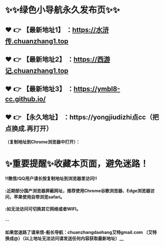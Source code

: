 # :sparkles::sparkles:绿色小导航永久发布页:sparkles::sparkles:

 :heart: :point_right: 【最新地址1】 ：https://水浒传.chuanzhang1.top
 ------
 :heart: :point_right: 【最新地址2】 ：https://西游记.chuanzhang1.top
 ------
 :heart: :point_right: 【最新地址3】 ：https://ymbl8-cc.github.io/
 ------
 :heart: :point_right: 【永久地址】 ：https://yongjiudizhi点cc（把点换成.再打开）   
 ------

#### （复制地址到Chrome浏览器中打开）：
# :sparkles:重要提醒:sparkles:收藏本页面，避免迷路！
#### ‼️微信/QQ用户请长按复制地址到浏览器里访问‼
#### :近期部分国产浏览器屏蔽网址，推荐使用Chrome谷歌浏览器、Edge浏览器访问，苹果使用自带浏览safari。
#### :如无法访问可切换其它网络或者WIFI。
--
#### 如果您迷路了请来信-船长导航：chuanzhangdaohang艾特gmail.com （艾特换成@）（以上地址无法访问请发送任何内容获取最新地址）__
